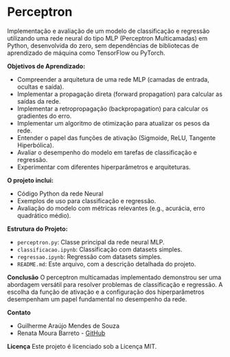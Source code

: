 # Perceptron

Implementação e avaliação de um modelo de classificação e regressão utilizando uma rede neural do tipo MLP (Perceptron Multicamadas) em Python, desenvolvida do zero, sem dependências de bibliotecas de aprendizado de máquina como TensorFlow ou PyTorch. 


**Objetivos de Aprendizado:**

*   Compreender a arquitetura de uma rede MLP (camadas de entrada, ocultas e saída).
*   Implementar a propagação direta (forward propagation) para calcular as saídas da rede.
*   Implementar a retropropagação (backpropagation) para calcular os gradientes do erro.
*   Implementar um algoritmo de otimização para atualizar os pesos da rede.
*   Entender o papel das funções de ativação (Sigmoide, ReLU, Tangente Hiperbólica).
*   Avaliar o desempenho do modelo em tarefas de classificação e regressão.
*   Experimentar com diferentes hiperparâmetros e arquiteturas.


**O projeto inclui:**

*   Código Python da rede Neural
*   Exemplos de uso para classificação e regressão.
*   Avaliação do modelo com métricas relevantes (e.g., acurácia, erro quadrático médio).


**Estrutura do Projeto:**

*   `perceptron.py`:  Classe principal da rede neural MLP.
*   `classificacao.ipynb`:  Classificação com datasets simples.
*   `regressao.ipynb`:  Regressão com datasets simples.
*   `README.md`: Este arquivo, com a descrição detalhada do projeto.


**Conclusão**
O perceptron multicamadas implementado demonstrou ser uma abordagem versátil para resolver problemas de classificação e regressão. A escolha da função de ativação e a configuração dos hiperparâmetros desempenham um papel fundamental no desempenho da rede.

**Contato**
* Guilherme Araújo Mendes de Souza
* Renata Moura Barreto - [GitHub](https://github.com/renatamourab)

**Licença**
Este projeto é licenciado sob a Licença MIT.
